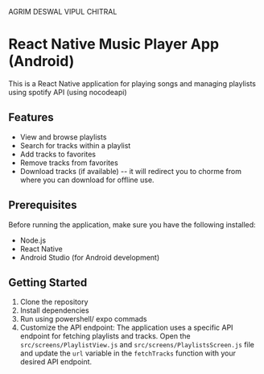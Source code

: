 AGRIM DESWAL
VIPUL CHITRAL

# React Native Music Player App (Android)

This is a React Native application for playing songs and managing playlists using spotify API (using nocodeapi)

## Features

- View and browse playlists
- Search for tracks within a playlist
- Add tracks to favorites
- Remove tracks from favorites
- Download tracks (if available) -- it will redirect you to chorme from where you can download for offline use.

## Prerequisites

Before running the application, make sure you have the following installed:

- Node.js
- React Native 
- Android Studio (for Android development)

## Getting Started

1. Clone the repository
2. Install dependencies
3. Run using powershell/ expo commads
4. Customize the API endpoint: The application uses a specific API endpoint for fetching playlists and tracks. Open the `src/screens/PlaylistView.js` and `src/screens/PlaylistsScreen.js` file and update the `url` variable in the `fetchTracks` function with your desired API endpoint.
